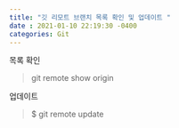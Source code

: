 ```yaml
---
title: "깃 리모트 브랜치 목록 확인 및 업데이트 "
date : 2021-01-10 22:19:30 -0400
categories: Git
---
```




목록 확인 

> git remote show origin

업데이트 

> $ git remote update




